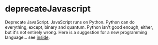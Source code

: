 # deprecateJavascript
Deprecate JavaScript. JavaScript runs on Python. Python can do everything, except, binary and quantum. Python isn't good enough, either, but it's not entirely wrong. Here is a suggestion for a new programming language... see <a href="https://glowinggoldenglobe.github.io/deprecateJavascript/clearsyntax.html">inside</a>.
